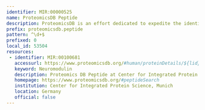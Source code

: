 ```yaml
---
identifier: MIR:00000525
name: ProteomicsDB Peptide
description: ProteomicsDB is an effort dedicated to expedite the identification of the human proteome and its use across the scientific community. This human proteome data is assembled primarily using information from liquid chromatography tandem-mass-spectrometry (LC-MS/MS) experiments involving human tissues, cell lines and body fluids. Information is accessible for individual proteins, or on the basis of protein coverage on the encoding chromosome, and for peptide components of a protein. This collection provides access to the peptides identified for a given protein.
prefix: proteomicsdb.peptide
pattern: ^\d+$
prefixed: 0
local_id: 53504
resources:
 - identifier: MIR:00100681
   accessurl: https://www.proteomicsdb.org/#human/proteinDetails/${lid}/peptides/
   keyword: Neuromodulin
   description: Proteomics DB Peptide at Center for Integrated Protein Science
   homepage: https://www.proteomicsdb.org/#peptideSearch
   institution: Center for Integrated Protein Science, Munich
   location: Germany
   official: false
---
```

